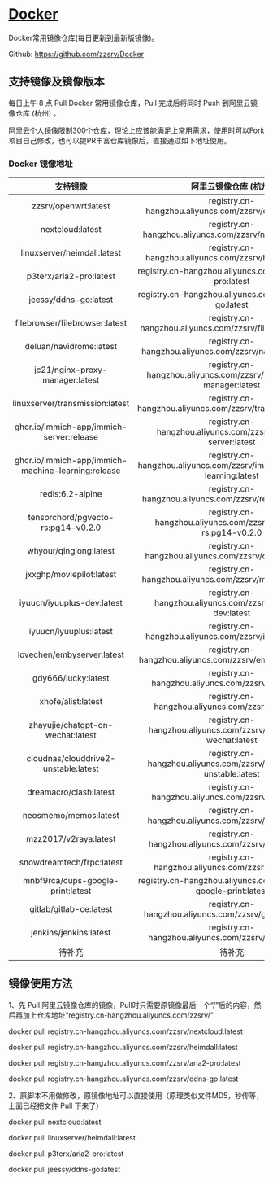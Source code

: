 # [Docker](https://github.com/zzsrv/Docker)

Docker常用镜像仓库(每日更新到最新版镜像)。

Github: <https://github.com/zzsrv/Docker>

## 支持镜像及镜像版本

每日上午 8 点 Pull Docker 常用镜像仓库，Pull 完成后将同时 Push 到阿里云镜像仓库 (杭州) 。

阿里云个人镜像限制300个仓库，理论上应该能满足上常用需求，使用时可以Fork项目自己修改，也可以提PR丰富仓库镜像后，直接通过如下地址使用。

### Docker 镜像地址

|  支持镜像  |                  阿里云镜像仓库 (杭州)                  |
| :-------------: | :-----------------------------------------------------: |
|  zzsrv/openwrt:latest  | registry.cn-hangzhou.aliyuncs.com/zzsrv/openwrt:latest |
|  nextcloud:latest  | registry.cn-hangzhou.aliyuncs.com/zzsrv/nextcloud:latest |
|  linuxserver/heimdall:latest  | registry.cn-hangzhou.aliyuncs.com/zzsrv/heimdall:latest |
|  p3terx/aria2-pro:latest  | registry.cn-hangzhou.aliyuncs.com/zzsrv/aria2-pro:latest |
|  jeessy/ddns-go:latest  | registry.cn-hangzhou.aliyuncs.com/zzsrv/ddns-go:latest |
|  filebrowser/filebrowser:latest  | registry.cn-hangzhou.aliyuncs.com/zzsrv/filebrowser:latest |
|  deluan/navidrome:latest  | registry.cn-hangzhou.aliyuncs.com/zzsrv/navidrome:latest |
|  jc21/nginx-proxy-manager:latest  | registry.cn-hangzhou.aliyuncs.com/zzsrv/nginx-proxy-manager:latest |
|  linuxserver/transmission:latest  | registry.cn-hangzhou.aliyuncs.com/zzsrv/transmission:latest |
|  ghcr.io/immich-app/immich-server:release  | registry.cn-hangzhou.aliyuncs.com/zzsrv/immich-server:latest |
|  ghcr.io/immich-app/immich-machine-learning:release  | registry.cn-hangzhou.aliyuncs.com/zzsrv/immich-machine-learning:latest |
|  redis:6.2-alpine  | registry.cn-hangzhou.aliyuncs.com/zzsrv/redis:6.2-alpine |
|  tensorchord/pgvecto-rs:pg14-v0.2.0  | registry.cn-hangzhou.aliyuncs.com/zzsrv/pgvecto-rs:pg14-v0.2.0 |
|  whyour/qinglong:latest  | registry.cn-hangzhou.aliyuncs.com/zzsrv/qinglong:latest |
|  jxxghp/moviepilot:latest  | registry.cn-hangzhou.aliyuncs.com/zzsrv/moviepilot:latest |
|  iyuucn/iyuuplus-dev:latest  | registry.cn-hangzhou.aliyuncs.com/zzsrv/iyuuplus-dev:latest |
|  iyuucn/iyuuplus:latest  | registry.cn-hangzhou.aliyuncs.com/zzsrv/iyuuplus:latest |
|  lovechen/embyserver:latest  | registry.cn-hangzhou.aliyuncs.com/zzsrv/embyserver:latest |
|  gdy666/lucky:latest  | registry.cn-hangzhou.aliyuncs.com/zzsrv/lucky:latest |
|  xhofe/alist:latest  | registry.cn-hangzhou.aliyuncs.com/zzsrv/alist:latest |
|  zhayujie/chatgpt-on-wechat:latest  | registry.cn-hangzhou.aliyuncs.com/zzsrv/chatgpt-on-wechat:latest |
|  cloudnas/clouddrive2-unstable:latest  | registry.cn-hangzhou.aliyuncs.com/zzsrv/clouddrive2-unstable:latest |
|  dreamacro/clash:latest  | registry.cn-hangzhou.aliyuncs.com/zzsrv/clash:latest |
|  neosmemo/memos:latest  | registry.cn-hangzhou.aliyuncs.com/zzsrv/memos:latest |
|  mzz2017/v2raya:latest  | registry.cn-hangzhou.aliyuncs.com/zzsrv/v2raya:latest |
|  snowdreamtech/frpc:latest  | registry.cn-hangzhou.aliyuncs.com/zzsrv/frpc:latest |
|  mnbf9rca/cups-google-print:latest  | registry.cn-hangzhou.aliyuncs.com/zzsrv/cups-google-print:latest |
|  gitlab/gitlab-ce:latest  | registry.cn-hangzhou.aliyuncs.com/zzsrv/gitlab-ce:latest |
|  jenkins/jenkins:latest  | registry.cn-hangzhou.aliyuncs.com/zzsrv/jenkins:latest |
|  待补充 | 待补充 |


## 镜像使用方法

1、先 Pull 阿里云镜像仓库的镜像，Pull时只需要原镜像最后一个“/”后的内容，然后再加上仓库地址“registry.cn-hangzhou.aliyuncs.com/zzsrv/”

docker pull registry.cn-hangzhou.aliyuncs.com/zzsrv/nextcloud:latest

docker pull registry.cn-hangzhou.aliyuncs.com/zzsrv/heimdall:latest

docker pull registry.cn-hangzhou.aliyuncs.com/zzsrv/aria2-pro:latest

docker pull registry.cn-hangzhou.aliyuncs.com/zzsrv/ddns-go:latest

2、原脚本不用做修改，原镜像地址可以直接使用（原理类似文件MD5，秒传等，上面已经把文件 Pull 下来了）

docker pull nextcloud:latest

docker pull linuxserver/heimdall:latest

docker pull p3terx/aria2-pro:latest

docker pull jeessy/ddns-go:latest


